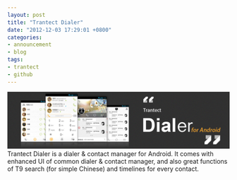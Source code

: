 ```yaml
---
layout: post
title: "Trantect Dialer"
date: "2012-12-03 17:29:01 +0800"
categories:
- announcement
- blog 
tags: 
- trantect
- github
---
```


<img src="/assets/themes/twitter/bootstrap/img/trantectdialer.jpg">
Trantect Dialer is a dialer & contact manager for Android. It comes with enhanced UI of common dialer & contact manager, and also great functions of T9 search (for simple Chinese) and timelines for every contact.
